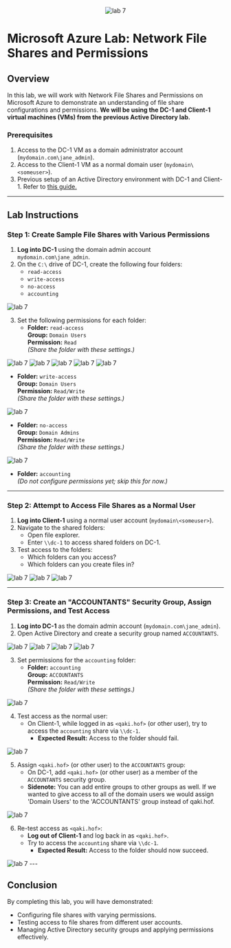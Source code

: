 <p align="center">
<img src="https://i.imgur.com/L4QkhAs.png" alt="lab 7"/>
</p>

# Microsoft Azure Lab: Network File Shares and Permissions

## Overview
In this lab, we will work with Network File Shares and Permissions on Microsoft Azure to demonstrate an understanding of file share configurations and permissions. **We will be using the DC-1 and Client-1 virtual machines (VMs) from the previous Active Directory lab.**

### Prerequisites
1. Access to the DC-1 VM as a domain administrator account (`mydomain.com\jane_admin`).
2. Access to the Client-1 VM as a normal domain user (`mydomain\<someuser>`).
3. Previous setup of an Active Directory environment with DC-1 and Client-1. Refer to <a href="https://github.com/cristopherb19/active-directory-setup">this guide.</a></h1> 

---

## Lab Instructions

### Step 1: Create Sample File Shares with Various Permissions
1. **Log into DC-1** using the domain admin account `mydomain.com\jane_admin`.
2. On the `C:\` drive of DC-1, create the following four folders:
   - `read-access`
   - `write-access`
   - `no-access`
   - `accounting`

<img src="https://imgur.com/a6lTmOS.png" alt="lab 7"/>

3. Set the following permissions for each folder:
   - **Folder:** `read-access`  
     **Group:** `Domain Users`  
     **Permission:** `Read`  
     *(Share the folder with these settings.)*

<img src="https://imgur.com/OpYfKyd.png" alt="lab 7"/>

<img src="https://imgur.com/64VG5lg.png" alt="lab 7"/>

<img src="https://imgur.com/XzEL4uO.png" alt="lab 7"/>

<img src="https://imgur.com/flzuY9H.png" alt="lab 7"/>

<img src="https://imgur.com/r1Pik4C.png" alt="lab 7"/>

   - **Folder:** `write-access`  
     **Group:** `Domain Users`  
     **Permission:** `Read/Write`  
     *(Share the folder with these settings.)*

<img src="https://imgur.com/j9uZ22v.png" alt="lab 7"/>

   - **Folder:** `no-access`  
     **Group:** `Domain Admins`  
     **Permission:** `Read/Write`  
     *(Share the folder with these settings.)*

<img src="https://imgur.com/cP3aqHW.png" alt="lab 7"/>

   - **Folder:** `accounting`  
     *(Do not configure permissions yet; skip this for now.)*

---

### Step 2: Attempt to Access File Shares as a Normal User
1. **Log into Client-1** using a normal user account (`mydomain\<someuser>`).
2. Navigate to the shared folders:
   - Open file explorer.
   - Enter `\\dc-1` to access shared folders on DC-1.
3. Test access to the folders:
   - Which folders can you access? 
   - Which folders can you create files in?

<img src="https://imgur.com/9TX5JQS.png" alt="lab 7"/>

<img src="https://imgur.com/eyjUoXs.png" alt="lab 7"/>

<img src="https://imgur.com/XxHdogw.png" alt="lab 7"/>

---

### Step 3: Create an "ACCOUNTANTS" Security Group, Assign Permissions, and Test Access
1. **Log into DC-1** as the domain admin account (`mydomain.com\jane_admin`).
2. Open Active Directory and create a security group named `ACCOUNTANTS`.

<img src="https://imgur.com/PEmPLUS.png" alt="lab 7"/>

<img src="https://imgur.com/2d4kloM.png" alt="lab 7"/>

<img src="https://imgur.com/MZSXXOb.png" alt="lab 7"/>

<img src="https://imgur.com/SfI3Tcq.png" alt="lab 7"/>

3. Set permissions for the `accounting` folder:
   - **Folder:** `accounting`  
     **Group:** `ACCOUNTANTS`  
     **Permission:** `Read/Write`  
     *(Share the folder with these settings.)*

<img src="https://imgur.com/pbs7yYM.png" alt="lab 7"/>

4. Test access as the normal user:
   - On Client-1, while logged in as `<qaki.hof>` (or other user), try to access the `accounting` share via `\\dc-1`.  
     - **Expected Result:** Access to the folder should fail.

<img src="https://imgur.com/AapVtsS.png" alt="lab 7"/>

5. Assign `<qaki.hof>` (or other user) to the `ACCOUNTANTS` group:
   - On DC-1, add `<qaki.hof>` (or other user) as a member of the `ACCOUNTANTS` security group.
   - **Sidenote:** You can add entire groups to other groups as well. If we wanted to give access to all of the domain users we would assign 'Domain Users' to the 'ACCOUNTANTS' group instead of qaki.hof. 

<img src="https://imgur.com/oofmO3G" alt="lab 7"/>


6. Re-test access as `<qaki.hof>`:
   - **Log out of Client-1** and log back in as `<qaki.hof>`.
   - Try to access the `accounting` share via `\\dc-1`.
     - **Expected Result:** Access to the folder should now succeed.
<img src="https://imgur.com/dxrhBJi.png" alt="lab 7"/>
---

## Conclusion
By completing this lab, you will have demonstrated:
- Configuring file shares with varying permissions.
- Testing access to file shares from different user accounts.
- Managing Active Directory security groups and applying permissions effectively.
